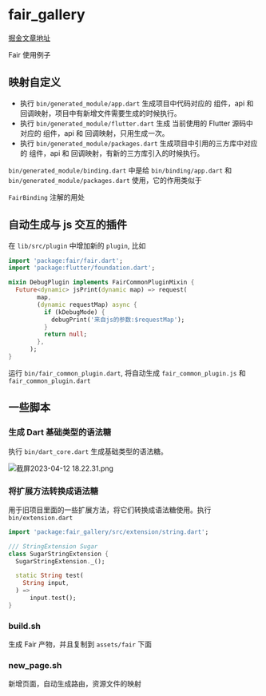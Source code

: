 # fair_gallery

[掘金文章地址](https://juejin.cn/post/7228967938473394213)

Fair 使用例子

## 映射自定义

* 执行 `bin/generated_module/app.dart` 生成项目中代码对应的 组件，api 和 回调映射，项目中有新增文件需要生成的时候执行。
* 执行 `bin/generated_module/flutter.dart` 生成 当前使用的 Flutter 源码中对应的 组件，api 和 回调映射，只用生成一次。
* 执行 `bin/generated_module/packages.dart` 生成项目中引用的三方库中对应的 组件，api 和 回调映射，有新的三方库引入的时候执行。
  
`bin/generated_module/binding.dart` 中是给 `bin/binding/app.dart` 和 `bin/generated_module/packages.dart` 使用，它的作用类似于

`FairBinding` 注解的用处

## 自动生成与 js 交互的插件

在 `lib/src/plugin` 中增加新的 `plugin`, 比如

``` dart
import 'package:fair/fair.dart';
import 'package:flutter/foundation.dart';

mixin DebugPlugin implements FairCommonPluginMixin {
  Future<dynamic> jsPrint(dynamic map) => request(
        map,
        (dynamic requestMap) async {
          if (kDebugMode) {
            debugPrint('来自js的参数:$requestMap');
          }
          return null;
        },
      );
}
```

运行 `bin/fair_common_plugin.dart`, 将自动生成 `fair_common_plugin.js` 和 `fair_common_plugin.dart`



## 一些脚本

### 生成 Dart 基础类型的语法糖

执行 `bin/dart_core.dart` 生成基础类型的语法糖。

![截屏2023-04-12 18.22.31.png](https://p6-juejin.byteimg.com/tos-cn-i-k3u1fbpfcp/9895ea484c084e619285233e0eec2f92~tplv-k3u1fbpfcp-watermark.image?)


### 将扩展方法转换成语法糖

用于旧项目里面的一些扩展方法，将它们转换成语法糖使用。执行 `bin/extension.dart` 


```dart
import 'package:fair_gallery/src/extension/string.dart';

/// StringExtension Sugar
class SugarStringExtension {
  SugarStringExtension._();

  static String test(
    String input,
  ) =>
      input.test();
}

```

### build.sh

生成 Fair 产物，并且复制到 `assets/fair` 下面


### new_page.sh

新增页面，自动生成路由，资源文件的映射
